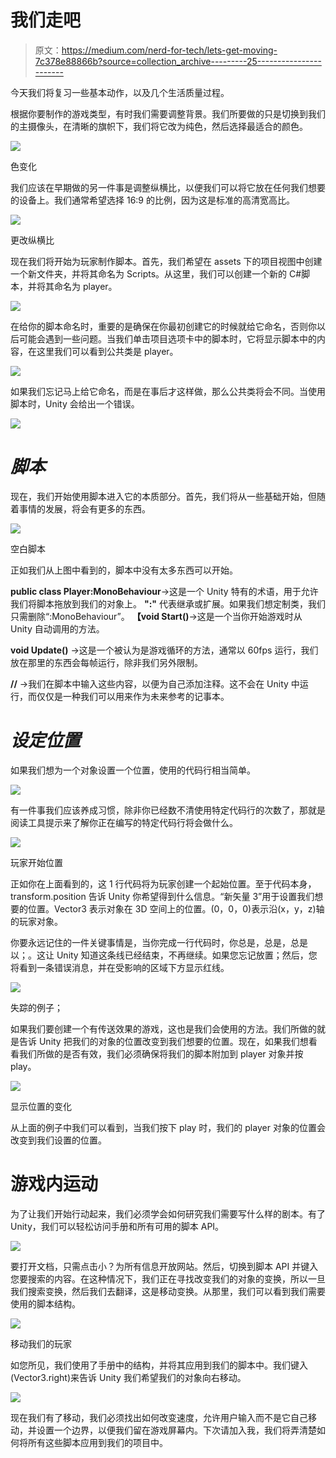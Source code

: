 # 我们走吧

> 原文：<https://medium.com/nerd-for-tech/lets-get-moving-7c378e88866b?source=collection_archive---------25----------------------->

今天我们将复习一些基本动作，以及几个生活质量过程。

根据你要制作的游戏类型，有时我们需要调整背景。我们所要做的只是切换到我们的主摄像头，在清晰的旗帜下，我们将它改为纯色，然后选择最适合的颜色。

![](img/61ad53e47368ecc31931e68df5e938b8.png)

色变化

我们应该在早期做的另一件事是调整纵横比，以便我们可以将它放在任何我们想要的设备上。我们通常希望选择 16:9 的比例，因为这是标准的高清宽高比。

![](img/18fe493c0352c81e1c6ff588d8495ec1.png)

更改纵横比

现在我们将开始为玩家制作脚本。首先，我们希望在 assets 下的项目视图中创建一个新文件夹，并将其命名为 Scripts。从这里，我们可以创建一个新的 C#脚本，并将其命名为 player。

![](img/ac10575b7ab33fae7ffac1a5b5e7f4db.png)

在给你的脚本命名时，重要的是确保在你最初创建它的时候就给它命名，否则你以后可能会遇到一些问题。当我们单击项目选项卡中的脚本时，它将显示脚本中的内容，在这里我们可以看到公共类是 player。

![](img/f9d45826f33dee1705402af5d330615d.png)

如果我们忘记马上给它命名，而是在事后才这样做，那么公共类将会不同。当使用脚本时，Unity 会给出一个错误。

![](img/5a94de9d95f008a7d62275dd312746c4.png)

# ***脚本***

现在，我们开始使用脚本进入它的本质部分。首先，我们将从一些基础开始，但随着事情的发展，将会有更多的东西。

![](img/e4267a5cd1fc53df2eac0df55c344d63.png)

空白脚本

正如我们从上图中看到的，脚本中没有太多东西可以开始。

**public class Player:MonoBehaviour**→这是一个 Unity 特有的术语，用于允许我们将脚本拖放到我们的对象上。 **":"** 代表继承或扩展。如果我们想定制类，我们只需删除“:MonoBehaviour”。
**【void Start()**→这是一个当你开始游戏时从 Unity 自动调用的方法。

**void Update()** →这是一个被认为是游戏循环的方法，通常以 60fps 运行，我们放在那里的东西会每帧运行，除非我们另外限制。

**//** →我们在脚本中输入这些内容，以便为自己添加注释。这不会在 Unity 中运行，而仅仅是一种我们可以用来作为未来参考的记事本。

# ***设定位置***

如果我们想为一个对象设置一个位置，使用的代码行相当简单。

![](img/8094f1d82b7a337fdee806bab6b282a3.png)

有一件事我们应该养成习惯，除非你已经数不清使用特定代码行的次数了，那就是阅读工具提示来了解你正在编写的特定代码行将会做什么。

![](img/f64d8922ac2ca53436efd1d5da1c12d7.png)

玩家开始位置

正如你在上面看到的，这 1 行代码将为玩家创建一个起始位置。至于代码本身，transform.position 告诉 Unity 你希望得到什么信息。“新矢量 3”用于设置我们想要的位置。Vector3 表示对象在 3D 空间上的位置。(0，0，0)表示沿(x，y，z)轴的玩家对象。

你要永远记住的一件关键事情是，当你完成一行代码时，你总是，总是，总是以；。这让 Unity 知道这条线已经结束，不再继续。如果您忘记放置；然后，您将看到一条错误消息，并在受影响的区域下方显示红线。

![](img/e2d538c010adcfc0301f5268df1f9409.png)

失踪的例子；

如果我们要创建一个有传送效果的游戏，这也是我们会使用的方法。我们所做的就是告诉 Unity 把我们的对象的位置改变到我们想要的位置。现在，如果我们想看看我们所做的是否有效，我们必须确保将我们的脚本附加到 player 对象并按 play。

![](img/4e6de149dda77e07984bcafeffb8f4d8.png)

显示位置的变化

从上面的例子中我们可以看到，当我们按下 play 时，我们的 player 对象的位置会改变到我们设置的位置。

# 游戏内运动

为了让我们开始行动起来，我们必须学会如何研究我们需要写什么样的剧本。有了 Unity，我们可以轻松访问手册和所有可用的脚本 API。

![](img/fb670dd6211b9a9bb65f650675f982d2.png)

要打开文档，只需点击小？为所有信息开放网站。然后，切换到脚本 API 并键入您要搜索的内容。在这种情况下，我们正在寻找改变我们的对象的变换，所以一旦我们搜索变换，然后我们去翻译，这是移动变换。从那里，我们可以看到我们需要使用的脚本结构。

![](img/872eca1784491c1699bd42b23b46aea0.png)

移动我们的玩家

如您所见，我们使用了手册中的结构，并将其应用到我们的脚本中。我们键入(Vector3.right)来告诉 Unity 我们希望我们的对象向右移动。

![](img/6e7bd723d51c594312082212059782b2.png)

现在我们有了移动，我们必须找出如何改变速度，允许用户输入而不是它自己移动，并设置一个边界，以便我们留在游戏屏幕内。下次请加入我，我们将弄清楚如何将所有这些脚本应用到我们的项目中。